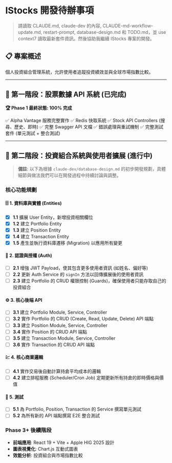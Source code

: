 # IStocks 開發待辦事項

> 請讀取 CLAUDE.md, claude-dev 的內容, CLAUDE-md-workflow-update.md, restart-prompt, database-design.md 和 TODO.md，並 use context7 讀取最新套件資訊。然後協助我繼續 IStocks 專案的開發。

## 📋 專案概述

個人投資組合管理系統，允許使用者追蹤投資績效並與全球市場指數比較。

---

## 🎯 第一階段：股票數據 API 系統 (已完成)

**🏆 Phase 1 最終狀態: 100% 完成**

✅ Alpha Vantage 服務完整實作
✅ Redis 快取系統
✅ Stock API Controllers (搜尋、歷史、即時)
✅ 完整 Swagger API 文檔
✅ 錯誤處理與重試機制
✅ 完整測試套件 (單元測試 + 整合測試)

---

## 🎯 第二階段：投資組合系統與使用者擴展 (進行中)

> **備註**: 以下為根據 `claude-dev/database-design.md` 的初步開發規劃，具體細節與做法我們可以在開發過程中持續討論與調整。

### 核心功能規劃

#### 🗄️ 1. 資料庫與實體 (Entities)

- [x] **1.1** 擴展 User Entity，新增投資相關欄位
- [x] **1.2** 建立 Portfolio Entity
- [x] **1.3** 建立 Position Entity
- [x] **1.4** 建立 Transaction Entity
- [x] **1.5** 產生並執行資料庫遷移 (Migration) 以應用所有變更

#### 🔐 2. 認證與授權 (Auth)

- [ ] **2.1** 增強 JWT Payload，使其包含更多使用者資訊 (如姓名、偏好等)
- [ ] **2.2** 更新 Auth Service 的 `signIn` 方法以回傳擴展後的使用者資訊
- [ ] **2.3** 建立 Portfolio 的 CRUD 權限控制 (Guards)，確保使用者只能存取自己的投資組合

#### ⚙️ 3. 核心後端 API

- [ ] **3.1** 建立 Portfolio Module, Service, Controller
- [ ] **3.2** 實作 Portfolio 的 CRUD (Create, Read, Update, Delete) API 端點
- [ ] **3.3** 建立 Position Module, Service, Controller
- [ ] **3.4** 實作 Position 的 CRUD API 端點
- [ ] **3.5** 建立 Transaction Module, Service, Controller
- [ ] **3.6** 實作 Transaction 的 CRUD API 端點

#### 💹 4. 核心商業邏輯

- [ ] **4.1** 實作交易後自動計算持倉平均成本的邏輯
- [ ] **4.2** 建立排程服務 (Scheduler/Cron Job) 定期更新所有持倉的即時價格與價值

#### 🧪 5. 測試

- [ ] **5.1** 為 Portfolio, Position, Transaction 的 Service 撰寫單元測試
- [ ] **5.2** 為所有新的 API 端點撰寫 E2E 整合測試

### Phase 3+ 後續階段

- **前端應用**: React 19 + Vite + Apple HIG 2025 設計
- **圖表視覺化**: Chart.js 互動式圖表
- **效能分析**: 投資組合與市場指數比較
